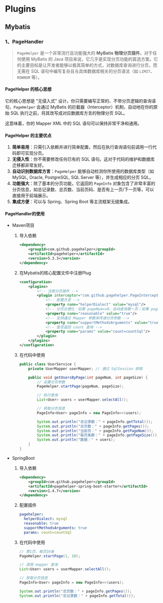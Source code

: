 # Plugins

## Mybatis

### 1、PageHandler

> `PageHelper` 是一个非常流行且功能强大的 **MyBatis 物理分页插件**。对于任何使用 MyBatis 的 Java 项目来说，它几乎是实现分页功能的首选方案。它的主要目标是让开发者能够以极其简单的方式，对数据库查询进行分页，而无需在 SQL 语句中编写复杂且与具体数据库相关的分页语法（如 `LIMIT`、`ROWNUM` 等）。



#### PageHelper 的核心思想

它的核心思想是 "无侵入式" 设计。你只需要编写正常的、不带分页逻辑的查询语句，`PageHelper` 会通过 MyBatis 的拦截器（Interceptor）机制，自动地在你的原始 SQL 执行之前，将其改写成对应数据库方言的物理分页 SQL。

这意味着，你的 Mapper XML 中的 SQL 语句可以保持非常干净和通用。



#### PageHelper 的主要优点

1. **简单易用**：只需引入依赖并进行简单配置，然后在执行查询语句前调用一行代码即可实现分页。
2. **无侵入性**：你不需要修改任何已有的 SQL 语句。这对于代码的维护和数据库迁移都非常友好。
3. **自动识别数据库方言**：`PageHelper` 能够自动检测你所使用的数据库类型（如 MySQL, Oracle, PostgreSQL, SQL Server 等），并生成相应的分页 SQL。
4. **功能强大**：除了基本的分页功能，它返回的 `PageInfo` 对象包含了非常丰富的分页信息，如总记录数、总页数、当前页码、是否有上一页/下一页等，可以直接用于前端展示。
5. **集成方便**：可以与 Spring、Spring Boot 等主流框架无缝集成。



#### PageHandler的使用

- Maven项目

  1. 导入依赖

     ```xml
     <dependency>
         <groupId>com.github.pagehelper</groupId>
         <artifactId>pagehelper</artifactId>
         <version>5.3.3</version>
     </dependency>
     ```

  2. 在Mybatis的核心配置文件中注册Plug

     ```xml
     <configuration>
         <plugins>
             <!-- 注册分页插件 -->
             <plugin interceptor="com.github.pagehelper.PageInterceptor">
                 <!-- 配置方言 -->
                 <property name="helperDialect" value="mysql"/>
                 <!-- 分页合理化：如果 pageNum<=0，自动查询第一页；如果 pageNum>最大页，自动查询最后一页 -->
                 <property name="reasonable" value="true"/>
                 <!-- 支持通过 Mapper 参数来传递分页参数 -->
                 <property name="supportMethodsArguments" value="true"/>
                 <!-- 是否返回 count 查询 -->
                 <property name="params" value="count=countSql"/>
             </plugin>
         </plugins>
     </configuration>
     ```
  
  3. 在代码中使用
  
     ```java
     public class UserService {
         private UserMapper userMapper; // 通过 SqlSession 获取
     
         public void getUsersByPage(int pageNum, int pageSize) {
             // 设置分页参数
             PageHelper.startPage(pageNum, pageSize);
     
             // 执行查询
             List<User> users = userMapper.selectAll();
     
             // 获取分页信息
             PageInfo<User> pageInfo = new PageInfo<>(users);
     
             System.out.println("总记录数：" + pageInfo.getTotal());
             System.out.println("总页数：" + pageInfo.getPages());
             System.out.println("当前页：" + pageInfo.getPageNum());
             System.out.println("每页条数：" + pageInfo.getPageSize());
             System.out.println("数据：" + users);
         }
     }
     ```

- SpringBoot

  1. 导入依赖

     ```xml
     <dependency>
         <groupId>com.github.pagehelper</groupId>
         <artifactId>pagehelper-spring-boot-starter</artifactId>
         <version>1.4.7</version>
     </dependency>
     
     ```

  2. 配置插件

     ```yml
     pagehelper:
       helperDialect: mysql
       reasonable: true
       supportMethodsArguments: true
       params: count=countSql
     ```

  3. 在代码中使用

     ```java
     // 第1页，每页10条
     PageHelper.startPage(1, 10);
     
     // 调用 mapper 查询
     List<User> users = userMapper.selectAll();
     
     // 获取分页信息
     PageInfo<User> pageInfo = new PageInfo<>(users);
     
     System.out.println("总页数：" + pageInfo.getPages());
     System.out.println("总记录数：" + pageInfo.getTotal());
     
     ```

     